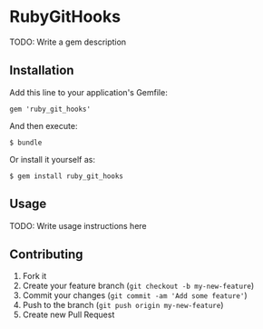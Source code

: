 # RubyGitHooks

TODO: Write a gem description

## Installation

Add this line to your application's Gemfile:

    gem 'ruby_git_hooks'

And then execute:

    $ bundle

Or install it yourself as:

    $ gem install ruby_git_hooks

## Usage

TODO: Write usage instructions here

## Contributing

1. Fork it
2. Create your feature branch (`git checkout -b my-new-feature`)
3. Commit your changes (`git commit -am 'Add some feature'`)
4. Push to the branch (`git push origin my-new-feature`)
5. Create new Pull Request
